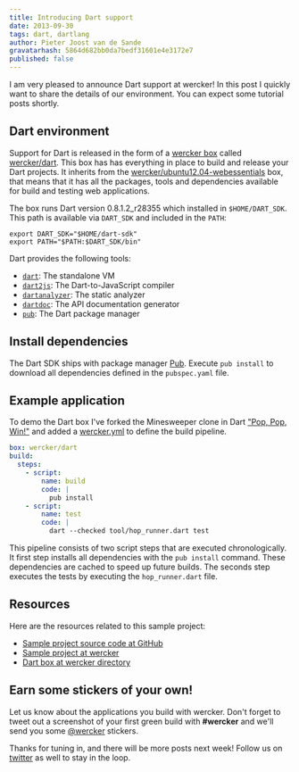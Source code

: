 ```yaml
---
title: Introducing Dart support
date: 2013-09-30
tags: dart, dartlang
author: Pieter Joost van de Sande
gravatarhash: 5864d682bb0da7bedf31601e4e3172e7
published: false
---
```


I am very pleased to announce Dart support at wercker! In this post I quickly want to share the details of our environment. You can expect some tutorial posts shortly.

## Dart environment

Support for Dart is released in the form of a [wercker box](http://devcenter.wercker.com/articles/boxes/) called [wercker/dart](https://app.wercker.com/#applications/5255489a367392913001326b/tab/details). This box has has everything in place to build and release your Dart projects. It inherits from the [wercker/ubuntu12.04-webessentials](https://app.wercker.com/#applications/51ab0c42df8960ba45003fd9/tab/details) box, that means that it has all the packages, tools and dependencies available for build and testing web applications. 

The box runs Dart version 0.8.1.2_r28355 which installed in `$HOME/DART_SDK`. This path is available via `DART_SDK` and included in the `PATH`:

```
export DART_SDK="$HOME/dart-sdk"
export PATH="$PATH:$DART_SDK/bin"
```

Dart provides the following tools:

* [`dart`](https://www.dartlang.org/docs/dart-up-and-running/contents/ch04-tools-dart-vm.html): The standalone VM
* [`dart2js`](https://www.dartlang.org/docs/dart-up-and-running/contents/ch04-tools-dart2js.html): The Dart-to-JavaScript compiler
* [`dartanalyzer`](https://www.dartlang.org/docs/dart-up-and-running/contents/ch04-tools-dart_analyzer.html): The static analyzer
* [`dartdoc`](https://www.dartlang.org/docs/dart-up-and-running/contents/ch04-tools-dartdoc.html): The API documentation generator
* [`pub`](http://pub.dartlang.org/): The Dart package manager

## Install dependencies

The Dart SDK ships with package manager [Pub](http://www.dartlang.org/docs/pub-package-manager/). Execute `pub install` to download all dependencies defined in the `pubspec.yaml` file.

## Example application

To demo the Dart box I've forked the Minesweeper clone in Dart ["Pop, Pop, Win!"](https://github.com/pjvds/pop-pop-win) and added a [wercker.yml](https://github.com/pjvds/pop-pop-win/blob/master/wercker.yml) to define the build pipeline.

``` yaml
box: wercker/dart
build:
  steps:
    - script:
        name: build
        code: |
          pub install
    - script:
        name: test
        code: |
          dart --checked tool/hop_runner.dart test
```

This pipeline consists of two script steps that are executed chronologically. It first step installs all dependencies with the `pub install` command. These dependencies are cached to speed up future builds. The seconds step executes the tests by executing the `hop_runner.dart` file.

## Resources

Here are the resources related to this sample project:

* [Sample project source code at GitHub](https://github.com/pjvds/pop-pop-win/)
* [Sample project at wercker](https://app.wercker.com/project/bykey/a4bb9e6ebb162598e26ce5aff19243e3)
* [Dart box at wercker directory](https://app.wercker.com/#applications/5255489a367392913001326b/tab/details)

## Earn some stickers of your own!

Let us know about the applications you build with wercker. Don't forget to tweet out a screenshot of your first green build with **#wercker** and we'll send you some [@wercker](http://twitter.com/wercker) stickers.

Thanks for tuning in, and there will be more posts next week! Follow us on [twitter](http://twitter.com/wercker) as well to stay in the loop.
